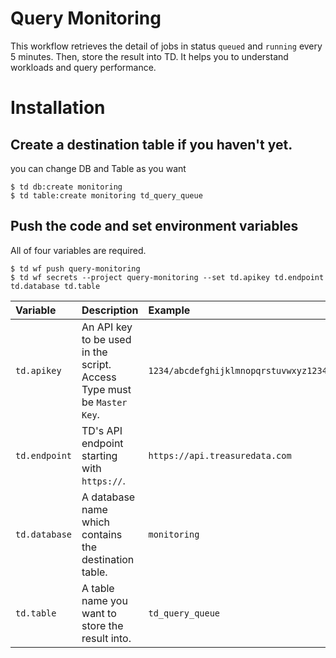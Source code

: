 # Query Monitoring
This workflow retrieves the detail of jobs in status `queued` and `running` every 5 minutes. Then, store the result into TD. It helps you to understand workloads and query performance.

# Installation

## Create a destination table if you haven't yet.
you can change DB and Table as you want
```
$ td db:create monitoring
$ td table:create monitoring td_query_queue
```

## Push the code and set environment variables
All of four variables are required.
```
$ td wf push query-monitoring
$ td wf secrets --project query-monitoring --set td.apikey td.endpoint td.database td.table
```

|Variable|Description|Example|
|:---|:---|:---|
|`td.apikey`|An API key to be used in the script. Access Type must be `Master Key`.|`1234/abcdefghijklmnopqrstuvwxyz1234567890`|
|`td.endpoint`|TD's API endpoint starting with `https://`.|`https://api.treasuredata.com`|
|`td.database`|A database name which contains the destination table.|`monitoring`|
|`td.table`|A table name you want to store the result into.|`td_query_queue`|


